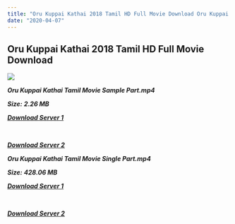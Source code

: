 ```yaml
---
title: "Oru Kuppai Kathai 2018 Tamil HD Full Movie Download Oru Kuppai Kathai Tamil HD Movie Download"
date: "2020-04-07"
---
```


## Oru Kuppai Kathai 2018 Tamil HD Full Movie Download 

![](https://images.moviebuff.com/92896ec7-53f0-4a03-bde6-161d7fff0250?w=1000)

**_Oru Kuppai Kathai Tamil Movie Sample Part.mp4_**

**_Size:_** **_2.26 MB_**

**_[Download Server 1](http://b2.wetransfer.vip/files/Tamil{dd491190c7c44e72d5bc6265d8d28d52dc406d5dbea1734fee0f652b09d71bf7}20Movies/Tamil{dd491190c7c44e72d5bc6265d8d28d52dc406d5dbea1734fee0f652b09d71bf7}202018{dd491190c7c44e72d5bc6265d8d28d52dc406d5dbea1734fee0f652b09d71bf7}20Movies/Oru{dd491190c7c44e72d5bc6265d8d28d52dc406d5dbea1734fee0f652b09d71bf7}20Kuppai{dd491190c7c44e72d5bc6265d8d28d52dc406d5dbea1734fee0f652b09d71bf7}20Kathai{dd491190c7c44e72d5bc6265d8d28d52dc406d5dbea1734fee0f652b09d71bf7}20(2018)/Oru{dd491190c7c44e72d5bc6265d8d28d52dc406d5dbea1734fee0f652b09d71bf7}20Kuppai{dd491190c7c44e72d5bc6265d8d28d52dc406d5dbea1734fee0f652b09d71bf7}20Kathai{dd491190c7c44e72d5bc6265d8d28d52dc406d5dbea1734fee0f652b09d71bf7}20(2018){dd491190c7c44e72d5bc6265d8d28d52dc406d5dbea1734fee0f652b09d71bf7}20HDRip/Oru{dd491190c7c44e72d5bc6265d8d28d52dc406d5dbea1734fee0f652b09d71bf7}20Kuppai{dd491190c7c44e72d5bc6265d8d28d52dc406d5dbea1734fee0f652b09d71bf7}20Kathai{dd491190c7c44e72d5bc6265d8d28d52dc406d5dbea1734fee0f652b09d71bf7}20Sample.mp4)_**

**_[  
](http://b2.wetransfer.vip/files/Tamil{dd491190c7c44e72d5bc6265d8d28d52dc406d5dbea1734fee0f652b09d71bf7}20Movies/Tamil{dd491190c7c44e72d5bc6265d8d28d52dc406d5dbea1734fee0f652b09d71bf7}202018{dd491190c7c44e72d5bc6265d8d28d52dc406d5dbea1734fee0f652b09d71bf7}20Movies/Oru{dd491190c7c44e72d5bc6265d8d28d52dc406d5dbea1734fee0f652b09d71bf7}20Kuppai{dd491190c7c44e72d5bc6265d8d28d52dc406d5dbea1734fee0f652b09d71bf7}20Kathai{dd491190c7c44e72d5bc6265d8d28d52dc406d5dbea1734fee0f652b09d71bf7}20(2018)/Oru{dd491190c7c44e72d5bc6265d8d28d52dc406d5dbea1734fee0f652b09d71bf7}20Kuppai{dd491190c7c44e72d5bc6265d8d28d52dc406d5dbea1734fee0f652b09d71bf7}20Kathai{dd491190c7c44e72d5bc6265d8d28d52dc406d5dbea1734fee0f652b09d71bf7}20(2018){dd491190c7c44e72d5bc6265d8d28d52dc406d5dbea1734fee0f652b09d71bf7}20HDRip/Oru{dd491190c7c44e72d5bc6265d8d28d52dc406d5dbea1734fee0f652b09d71bf7}20Kuppai{dd491190c7c44e72d5bc6265d8d28d52dc406d5dbea1734fee0f652b09d71bf7}20Kathai{dd491190c7c44e72d5bc6265d8d28d52dc406d5dbea1734fee0f652b09d71bf7}20Sample.mp4)_**

**_[Download Server 2](http://b2.wetransfer.vip/files/Tamil{dd491190c7c44e72d5bc6265d8d28d52dc406d5dbea1734fee0f652b09d71bf7}20Movies/Tamil{dd491190c7c44e72d5bc6265d8d28d52dc406d5dbea1734fee0f652b09d71bf7}202018{dd491190c7c44e72d5bc6265d8d28d52dc406d5dbea1734fee0f652b09d71bf7}20Movies/Oru{dd491190c7c44e72d5bc6265d8d28d52dc406d5dbea1734fee0f652b09d71bf7}20Kuppai{dd491190c7c44e72d5bc6265d8d28d52dc406d5dbea1734fee0f652b09d71bf7}20Kathai{dd491190c7c44e72d5bc6265d8d28d52dc406d5dbea1734fee0f652b09d71bf7}20(2018)/Oru{dd491190c7c44e72d5bc6265d8d28d52dc406d5dbea1734fee0f652b09d71bf7}20Kuppai{dd491190c7c44e72d5bc6265d8d28d52dc406d5dbea1734fee0f652b09d71bf7}20Kathai{dd491190c7c44e72d5bc6265d8d28d52dc406d5dbea1734fee0f652b09d71bf7}20(2018){dd491190c7c44e72d5bc6265d8d28d52dc406d5dbea1734fee0f652b09d71bf7}20HDRip/Oru{dd491190c7c44e72d5bc6265d8d28d52dc406d5dbea1734fee0f652b09d71bf7}20Kuppai{dd491190c7c44e72d5bc6265d8d28d52dc406d5dbea1734fee0f652b09d71bf7}20Kathai{dd491190c7c44e72d5bc6265d8d28d52dc406d5dbea1734fee0f652b09d71bf7}20Sample.mp4)_**

**_Oru Kuppai Kathai Tamil Movie Single Part.mp4_**

**_Size:_** **_428.06 MB_**

**_[Download Server 1](http://b2.wetransfer.vip/files/Tamil{dd491190c7c44e72d5bc6265d8d28d52dc406d5dbea1734fee0f652b09d71bf7}20Movies/Tamil{dd491190c7c44e72d5bc6265d8d28d52dc406d5dbea1734fee0f652b09d71bf7}202018{dd491190c7c44e72d5bc6265d8d28d52dc406d5dbea1734fee0f652b09d71bf7}20Movies/Oru{dd491190c7c44e72d5bc6265d8d28d52dc406d5dbea1734fee0f652b09d71bf7}20Kuppai{dd491190c7c44e72d5bc6265d8d28d52dc406d5dbea1734fee0f652b09d71bf7}20Kathai{dd491190c7c44e72d5bc6265d8d28d52dc406d5dbea1734fee0f652b09d71bf7}20(2018)/Oru{dd491190c7c44e72d5bc6265d8d28d52dc406d5dbea1734fee0f652b09d71bf7}20Kuppai{dd491190c7c44e72d5bc6265d8d28d52dc406d5dbea1734fee0f652b09d71bf7}20Kathai{dd491190c7c44e72d5bc6265d8d28d52dc406d5dbea1734fee0f652b09d71bf7}20(2018){dd491190c7c44e72d5bc6265d8d28d52dc406d5dbea1734fee0f652b09d71bf7}20HDRip/Oru{dd491190c7c44e72d5bc6265d8d28d52dc406d5dbea1734fee0f652b09d71bf7}20Kuppai{dd491190c7c44e72d5bc6265d8d28d52dc406d5dbea1734fee0f652b09d71bf7}20Kathai{dd491190c7c44e72d5bc6265d8d28d52dc406d5dbea1734fee0f652b09d71bf7}20Single{dd491190c7c44e72d5bc6265d8d28d52dc406d5dbea1734fee0f652b09d71bf7}20Part.mp4)_**

**_[  
](http://b2.wetransfer.vip/files/Tamil{dd491190c7c44e72d5bc6265d8d28d52dc406d5dbea1734fee0f652b09d71bf7}20Movies/Tamil{dd491190c7c44e72d5bc6265d8d28d52dc406d5dbea1734fee0f652b09d71bf7}202018{dd491190c7c44e72d5bc6265d8d28d52dc406d5dbea1734fee0f652b09d71bf7}20Movies/Oru{dd491190c7c44e72d5bc6265d8d28d52dc406d5dbea1734fee0f652b09d71bf7}20Kuppai{dd491190c7c44e72d5bc6265d8d28d52dc406d5dbea1734fee0f652b09d71bf7}20Kathai{dd491190c7c44e72d5bc6265d8d28d52dc406d5dbea1734fee0f652b09d71bf7}20(2018)/Oru{dd491190c7c44e72d5bc6265d8d28d52dc406d5dbea1734fee0f652b09d71bf7}20Kuppai{dd491190c7c44e72d5bc6265d8d28d52dc406d5dbea1734fee0f652b09d71bf7}20Kathai{dd491190c7c44e72d5bc6265d8d28d52dc406d5dbea1734fee0f652b09d71bf7}20(2018){dd491190c7c44e72d5bc6265d8d28d52dc406d5dbea1734fee0f652b09d71bf7}20HDRip/Oru{dd491190c7c44e72d5bc6265d8d28d52dc406d5dbea1734fee0f652b09d71bf7}20Kuppai{dd491190c7c44e72d5bc6265d8d28d52dc406d5dbea1734fee0f652b09d71bf7}20Kathai{dd491190c7c44e72d5bc6265d8d28d52dc406d5dbea1734fee0f652b09d71bf7}20Single{dd491190c7c44e72d5bc6265d8d28d52dc406d5dbea1734fee0f652b09d71bf7}20Part.mp4)_**

**_[Download Server 2](http://b2.wetransfer.vip/files/Tamil{dd491190c7c44e72d5bc6265d8d28d52dc406d5dbea1734fee0f652b09d71bf7}20Movies/Tamil{dd491190c7c44e72d5bc6265d8d28d52dc406d5dbea1734fee0f652b09d71bf7}202018{dd491190c7c44e72d5bc6265d8d28d52dc406d5dbea1734fee0f652b09d71bf7}20Movies/Oru{dd491190c7c44e72d5bc6265d8d28d52dc406d5dbea1734fee0f652b09d71bf7}20Kuppai{dd491190c7c44e72d5bc6265d8d28d52dc406d5dbea1734fee0f652b09d71bf7}20Kathai{dd491190c7c44e72d5bc6265d8d28d52dc406d5dbea1734fee0f652b09d71bf7}20(2018)/Oru{dd491190c7c44e72d5bc6265d8d28d52dc406d5dbea1734fee0f652b09d71bf7}20Kuppai{dd491190c7c44e72d5bc6265d8d28d52dc406d5dbea1734fee0f652b09d71bf7}20Kathai{dd491190c7c44e72d5bc6265d8d28d52dc406d5dbea1734fee0f652b09d71bf7}20(2018){dd491190c7c44e72d5bc6265d8d28d52dc406d5dbea1734fee0f652b09d71bf7}20HDRip/Oru{dd491190c7c44e72d5bc6265d8d28d52dc406d5dbea1734fee0f652b09d71bf7}20Kuppai{dd491190c7c44e72d5bc6265d8d28d52dc406d5dbea1734fee0f652b09d71bf7}20Kathai{dd491190c7c44e72d5bc6265d8d28d52dc406d5dbea1734fee0f652b09d71bf7}20Single{dd491190c7c44e72d5bc6265d8d28d52dc406d5dbea1734fee0f652b09d71bf7}20Part.mp4)_**
